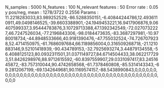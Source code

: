 N_samples                     : 5000
N_features                    : 100
N_relevant features           : 50
Error rate                    : 0.05
y pos/neg, mean               : 1278/3722 0.2556
Params                        : 11.2218283033,83.989252529,-86.5288350151,-6.40844244786,12.4936110911,49.0498146525,-39.6603388901,-24.1949453221,16.9417906876,9.06407599337,3.95444783876,3.10729713388,47.1392342549,-72.0270732227,46.7247526034,-77.2196843306,-98.0184473635,-83.3687297981,-10.9780018734,-44.8948533666,40.9181390476,-47.755032524,-74.7267079238,52.4714150975,-61.7686097684,66.1189856004,0.316509268718,-21.1210883146,9.52101418939,-90.434789153,-32.7925693274,3.44879134558,-56.4088125123,80.0932311501,31.0371149727,84.6714504433,38.0622177293,51.8426298976,88.9712615592,-60.8397559907,29.0331097417,83.2451645872,-83.757310044,90.4742658568,-61.7378460808,-85.5314143343,-69.2812067199,-69.1342649681,90.1169574157,-88.5438990843,0,0,0,0,0,0,0,0,0,0,0,0,0,0,0,0,0,0,0,0,0,0,0,0,0,0,0,0,0,0,0,0,0,0,0,0,0,0,0,0,0,0,0,0,0,0,0,0,0,0
